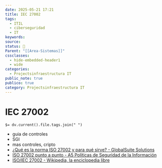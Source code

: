 ```yaml
---
date: 2025-05-21 17:21
title: IEC 27002
tags:
  - ITIL
  - ciberseguridad
  - IT
keywords: 
source: 
status: 📌
Parent: "[[Area-Sistemas]]"
cssclasses:
  - hide-embedded-header1
  - wide
categories:
  - Projectsinfraestructura IT
public_note: true
publico: true
category: Projectsinfraestructura IT
---
```

# IEC 27002
`$= dv.current().file.tags.join(" ")`

- guia de controles
- SGI 
- mas controles, cripto
- [¿Qué es la norma ISO 27002 y para qué sirve? - GlobalSuite Solutions](https://globalsuitesolutions.com/es/que-es-la-norma-iso-27002-y-para-que-sirve/) 
- [ISO 27002 punto a punto - A5 Políticas de Seguridad de la Información](https://www.normaiso27001.es/a5-politicas-de-seguridad-de-la-informacion/) 
- [ISO/IEC 27002 - Wikipedia, la enciclopedia libre](https://es.wikipedia.org/wiki/ISO/IEC_27002) 